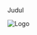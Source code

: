 Judul

![Logo]([https://dev-to-uploads.s3.amazonaws.com/uploads/articles/th5xamgrr6se0x5ro4g6.png](https://i.ibb.co.com/Z8r6QPT/dinorp.png))
